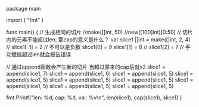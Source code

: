 package main

import (
    "fmt"
)

func main() {
    // 生成相同的切片
   //make([]int, 50) 
   //new([100]int)[0:50]
   // 切片内的元素不能超过len, 那cap的意义是什么？
   var slice1 []int = make([]int, 2, 4)
   // slice1[-1] = 2 // 不可以是负数
   slice1[0] = 9
   slice1[1] = 8
   // slice1[2] = 7 // 手动赋值超过len就会报告错误

   // 通过append函数会产生新的切片 当超过原来的cap后就x2
   slice1 = append(slice1, 7)
   slice1 = append(slice1, 6)
   slice1 = append(slice1, 5)
   slice1 = append(slice1, 5)
   slice1 = append(slice1, 5)
   slice1 = append(slice1, 5)
   slice1 = append(slice1, 5)
   slice1 = append(slice1, 5)
   slice1 = append(slice1, 5)

   fmt.Printf("len: %d, cap: %d, val: %v\n", len(slice1), cap(slice1), slice1)
}
